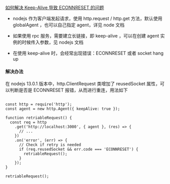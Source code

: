 <a href="https://zhuanlan.zhihu.com/p/86953757?utm_source=wechat_session&utm_medium=social&utm_oi=1052569979358179328&from=singlemessage">如何解决 Keep-Alive 导致 ECONNRESET 的问题</a>

- nodejs 作为客户端发起请求，使用 http.request / http.get 方法，默认使用 globalAgent ，也可以自己指定 agent，详见 node 文档

- 如果使用 rpc 服务，需要建立长链接，即 keep-alive ，可以在创建 agent 实例的时候传入参数，见 nodejs 文档

- 在使用 keep-alive 时，会经常出现错误：ECONNRESET 或者 socket hang up 

#### 解决办法

在 nodejs 13.0.1 版本中，http.ClientRequest 类增加了 reusedSocket 属性，可以判断是否是 ECONNRESET 报错，从而进行重连，用法如下

```

const http = require('http');
const agent = new http.Agent({ keepAlive: true });

function retriableRequest() {
  const req = http
    .get('http://localhost:3000', { agent }, (res) => {
      // ...
    })
    .on('error', (err) => {
      // Check if retry is needed
      if (req.reusedSocket && err.code === 'ECONNRESET') {
        retriableRequest();
      }
    });
}

retriableRequest();
```

